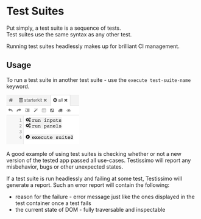 # Test Suites

Put simply, a test suite is a sequence of tests.<br>
Test suites use the same syntax as any other test.

Running test suites headlessly makes up for brilliant CI management.

## Usage
To run a test suite in another test suite - use the ```execute test-suite-name``` keyword. 

![](/documentation/images/testsuite.png)

A good example of using test suites is checking whether or not a new version of the tested app passed all use-cases.
Testissimo will report any misbehavior, bugs or other unexpected states. 

If a test suite is run headlessly and failing at some test, Testissimo will generate a report.
Such an error report will contain the following:
- reason for the failure - error message just like the ones displayed in the test container once a test fails 
- the current state of DOM - fully traversable and inspectable
